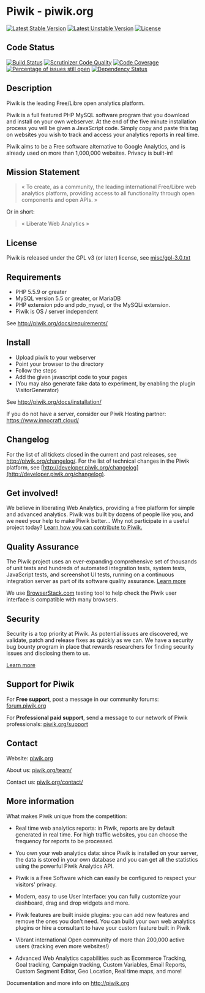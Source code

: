 # Piwik - piwik.org

[![Latest Stable Version](https://poser.pugx.org/piwik/piwik/v/stable)](https://piwik.org/download/)
[![Latest Unstable Version](https://poser.pugx.org/piwik/piwik/v/unstable)](https://packagist.org/packages/piwik/piwik)
[![License](https://poser.pugx.org/piwik/piwik/license)](http://piwik.org/free-software/)

## Code Status 

[![Build Status](https://travis-ci.org/piwik/piwik.svg?branch=master)](https://travis-ci.org/piwik/piwik/branches)
[![Scrutinizer Code Quality](https://img.shields.io/scrutinizer/g/piwik/piwik.svg)](https://scrutinizer-ci.com/g/piwik/piwik?branch=master)
[![Code Coverage](https://scrutinizer-ci.com/g/piwik/piwik/badges/coverage.png?b=master)](https://scrutinizer-ci.com/g/piwik/piwik/?branch=master "Unit tests code coverage. Does not include coverage of integration tests, system tests or UI screenshot tests.")
[![Percentage of issues still open](http://isitmaintained.com/badge/open/piwik/piwik.svg)](http://isitmaintained.com/project/piwik/piwik "Percentage of issues still open")
[![Dependency Status](https://gemnasium.com/piwik/piwik.svg)](https://gemnasium.com/piwik/piwik)

## Description

Piwik is the leading Free/Libre open analytics platform.

Piwik is a full featured PHP MySQL software program that you download and install on your own webserver.
At the end of the five minute installation process you will be given a JavaScript code.
Simply copy and paste this tag on websites you wish to track and access your analytics reports in real time.

Piwik aims to be a Free software alternative to Google Analytics, and is already used on more than 1,000,000 websites. Privacy is built-in!

## Mission Statement

> « To create, as a community, the leading international Free/Libre web analytics platform, providing access to all functionality through open components and open APIs. »

Or in short:
> « Liberate Web Analytics »

## License

Piwik is released under the GPL v3 (or later) license, see [misc/gpl-3.0.txt](misc/gpl-3.0.txt)


## Requirements

  * PHP 5.5.9 or greater
  * MySQL version 5.5 or greater, or MariaDB
  * PHP extension pdo and pdo_mysql, or the MySQLi extension.
  * Piwik is OS / server independent

See http://piwik.org/docs/requirements/

## Install

  * Upload piwik to your webserver
  * Point your browser to the directory
  * Follow the steps
  * Add the given javascript code to your pages
  * (You may also generate fake data to experiment, by enabling the plugin VisitorGenerator)

See http://piwik.org/docs/installation/

If you do not have a server, consider our Piwik Hosting partner: https://www.innocraft.cloud/

## Changelog

For the list of all tickets closed in the current and past releases, see http://piwik.org/changelog/. For the list of technical changes in the Piwik platform, see [http://developer.piwik.org/changelog](http://developer.piwik.org/changelog).

## Get involved!

We believe in liberating Web Analytics, providing a free platform for simple and advanced analytics. Piwik was built by dozens of people like you,
and we need your help to make Piwik better… Why not participate in a useful project today? [Learn how you can contribute to Piwik.](https://piwik.org/get-involved)

## Quality Assurance

The Piwik project uses an ever-expanding comprehensive set of thousands of unit tests and hundreds of automated integration tests, system tests, JavaScript tests, and screenshot UI tests, running on a continuous integration server as part of its software quality assurance. [Learn more](https://piwik.org/qa/)

We use [BrowserStack.com](https://www.browserstack.com/) testing tool to help check the Piwik user interface is compatible with many browsers.


## Security

Security is a top priority at Piwik. As potential issues are discovered, we validate, patch and release fixes as quickly as we can. We have a security bug bounty program in place that rewards researchers for finding security issues and disclosing them to us.

[Learn more](https://piwik.org/security/)

## Support for Piwik

For **Free support**, post a message in our community forums: [forum.piwik.org](http://forum.piwik.org/)

For **Professional paid support**, send a message to our network of Piwik professionals: [piwik.org/support](http://piwik.org/contact/)  

## Contact

Website: [piwik.org](https://piwik.org)

About us: [piwik.org/team/](https://piwik.org/team/)

Contact us: [piwik.org/contact/](https://piwik.org/contact/)


## More information

What makes Piwik unique from the competition:

  * Real time web analytics reports: in Piwik, reports are by default generated in real time.
    For high traffic websites, you can choose the frequency for reports to be processed.

  * You own your web analytics data: since Piwik is installed on your server, the data is stored in your own database and you can get all the statistics using the powerful Piwik Analytics API.

  * Piwik is a Free Software which can easily be configured to respect your visitors' privacy.

  * Modern, easy to use User Interface: you can fully customize your dashboard, drag and drop widgets and more.

  * Piwik features are built inside plugins: you can add new features and remove the ones you don’t need.
    You can build your own web analytics plugins or hire a consultant to have your custom feature built in Piwik

  * Vibrant international Open community of more than 200,000 active users (tracking even more websites!)

  * Advanced Web Analytics capabilities such as Ecommerce Tracking, Goal tracking, Campaign tracking,
    Custom Variables, Email Reports, Custom Segment Editor, Geo Location, Real time maps, and more!

Documentation and more info on http://piwik.org
